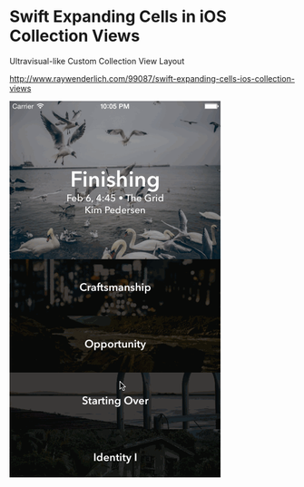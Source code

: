 # Swift Expanding Cells in iOS Collection Views

Ultravisual-like Custom Collection View Layout

http://www.raywenderlich.com/99087/swift-expanding-cells-ios-collection-views

![Screenshot](Finalstep.gif)


